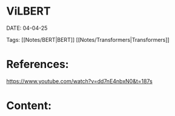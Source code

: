 
# ViLBERT


DATE:  04-04-25


Tags:  [[Notes/BERT|BERT]] [[Notes/Transformers|Transformers]]

# References:

https://www.youtube.com/watch?v=dd7nE4nbxN0&t=187s

# Content:





